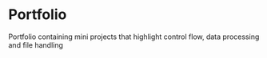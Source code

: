 # Portfolio
Portfolio containing mini projects that highlight control flow, data processing and file handling
